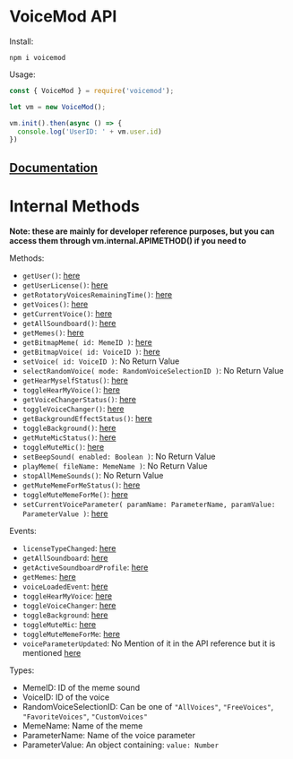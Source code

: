 # VoiceMod API

Install:

`npm i voicemod`

Usage:

```js
const { VoiceMod } = require('voicemod');

let vm = new VoiceMod();

vm.init().then(async () => {
  console.log('UserID: ' + vm.user.id)
})
```

## [Documentation](https://github.com/phaze-the-dumb/voicemod-api/wiki)

# Internal Methods

**Note: these are mainly for developer reference purposes, but you can access them through vm.internal.APIMETHOD() if you need to**

Methods: 

- `getUser()`: [here](https://control-api.voicemod.net/api-reference/#sub-getuser-operation)
- `getUserLicense()`: [here](https://control-api.voicemod.net/api-reference/#sub-getuserlicense-operation)
- `getRotatoryVoicesRemainingTime()`: [here](https://control-api.voicemod.net/api-reference/#sub-getrotatoryvoicesremainingtime-operation)
- `getVoices()`: [here](https://control-api.voicemod.net/api-reference/#sub-getvoices-operation)
- `getCurrentVoice()`: [here](https://control-api.voicemod.net/api-reference/#sub-getcurrentvoice-operation)
- `getAllSoundboard()`: [here](https://control-api.voicemod.net/api-reference/#sub-getallsoundboard-operation)
- `getMemes()`: [here](https://control-api.voicemod.net/api-reference/#sub-getmemes-operation)
- `getBitmapMeme( id: MemeID )`: [here](https://control-api.voicemod.net/api-reference/#sub-getmemes-operation)
- `getBitmapVoice( id: VoiceID )`: [here](https://control-api.voicemod.net/api-reference/#sub-getmemes-operation)
- `setVoice( id: VoiceID )`: No Return Value
- `selectRandomVoice( mode: RandomVoiceSelectionID )`: No Return Value
- `getHearMyselfStatus()`: [here](https://control-api.voicemod.net/api-reference/#sub-togglehearmyvoice-operation)
- `toggleHearMyVoice()`: [here](https://control-api.voicemod.net/api-reference/#sub-togglehearmyvoice-operation)
- `getVoiceChangerStatus()`: [here](https://control-api.voicemod.net/api-reference/#sub-togglevoicechanger-operation)
- `toggleVoiceChanger()`: [here](https://control-api.voicemod.net/api-reference/#sub-togglevoicechanger-operation)
- `getBackgroundEffectStatus()`: [here](https://control-api.voicemod.net/api-reference/#sub-togglebackground-operation)
- `toggleBackground()`: [here](https://control-api.voicemod.net/api-reference/#sub-togglebackground-operation)
- `getMuteMicStatus()`: [here](https://control-api.voicemod.net/api-reference/#sub-togglemutemic-operation)
- `toggleMuteMic()`: [here](https://control-api.voicemod.net/api-reference/#sub-togglemutemic-operation)
- `setBeepSound( enabled: Boolean )`: No Return Value
- `playMeme( fileName: MemeName )`: No Return Value
- `stopAllMemeSounds()`: No Return Value
- `getMuteMemeForMeStatus()`: [here](https://control-api.voicemod.net/api-reference/#sub-togglemutememeforme-operation)
- `toggleMuteMemeForMe()`: [here](https://control-api.voicemod.net/api-reference/#sub-togglemutememeforme-operation)
- `setCurrentVoiceParameter( paramName: ParameterName, paramValue: ParameterValue )`: [here](https://control-api.voicemod.net/api-reference/#sub-setcurrentvoiceparameter-operation)

Events:
- `licenseTypeChanged`: [here](https://control-api.voicemod.net/api-reference/#sub-licensetypechanged-operation)
- `getAllSoundboard`: [here](https://control-api.voicemod.net/api-reference/#sub-getallsoundboard-operation)
- `getActiveSoundboardProfile`: [here](https://control-api.voicemod.net/api-reference/#sub-getactivesoundboardprofile-operation)
- `getMemes`: [here](https://control-api.voicemod.net/api-reference/#sub-getmemes-operation)
- `voiceLoadedEvent`: [here](https://control-api.voicemod.net/api-reference/#sub-voicechangedevent-operation)
- `toggleHearMyVoice`: [here](https://control-api.voicemod.net/api-reference/#sub-togglehearmyvoice-operation)
- `toggleVoiceChanger`: [here](https://control-api.voicemod.net/api-reference/#sub-togglevoicechanger-operation)
- `toggleBackground`: [here](https://control-api.voicemod.net/api-reference/#sub-togglebackground-operation)
- `toggleMuteMic`: [here](https://control-api.voicemod.net/api-reference/#sub-togglemutemic-operation)
- `toggleMuteMemeForMe`: [here](https://control-api.voicemod.net/api-reference/#sub-togglemutememeforme-operation)
- `voiceParameterUpdated`: No Mention of it in the API reference but it is mentioned [here](https://control-api.voicemod.net/voices/voice-parameters#reacting-the-changes-on-the-ui)

Types: 
- MemeID: ID of the meme sound
- VoiceID: ID of the voice
- RandomVoiceSelectionID: Can be one of `"AllVoices"`, `"FreeVoices"`, `"FavoriteVoices"`, `"CustomVoices"`
- MemeName: Name of the meme
- ParameterName: Name of the voice parameter
- ParameterValue: An object containing: `value: Number`